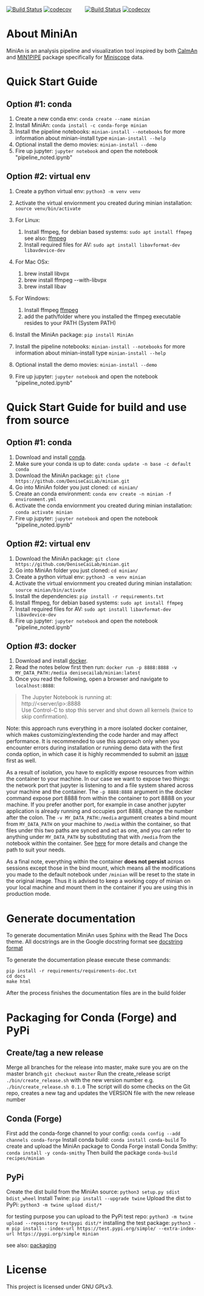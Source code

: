 [![Build Status](https://img.shields.io/travis/DeniseCaiLab/minian/master.svg?style=flat&label=master%20build)](https://travis-ci.org/DeniseCaiLab/minian)
[![codecov](https://codecov.io/gh/DeniseCaiLab/minian/branch/master/graph/badge.svg)](https://codecov.io/gh/DeniseCaiLab/minian)
&emsp;&emsp;
[![Build Status](https://img.shields.io/travis/DeniseCaiLab/minian/dev.svg?style=flat&label=dev%20build)](https://travis-ci.org/DeniseCaiLab/minian)
[![codecov](https://codecov.io/gh/DeniseCaiLab/minian/branch/dev/graph/badge.svg)](https://codecov.io/gh/DeniseCaiLab/minian)

# About MiniAn

MiniAn is an analysis pipeline and visualization tool inspired by both [CaImAn](https://github.com/flatironinstitute/CaImAn) and [MIN1PIPE](https://github.com/JinghaoLu/MIN1PIPE) package specifically for [Miniscope](http://miniscope.org/index.php/Main_Page) data.

# Quick Start Guide

## Option #1: conda
1. Create a new conda env: `conda create --name minian`
1. Install MiniAn: `conda install -c conda-forge minian`
1. Install the pipeline notebooks: `minian-install --notebooks` for more information about minian-install type `minian-install --help`
1. Optional install the demo movies: `minian-install --demo`
1. Fire up jupyter: `jupyter notebook` and open the notebook "pipeline_noted.ipynb"

## Option #2: virtual env
1. Create a python virtual env: `python3 -m venv venv`
1. Activate the virtual enviornment you created during minian installation: `source venv/bin/activate`
1. For Linux:
    1. Install ffmpeg, for debian based systems: `sudo apt install ffmpeg` see also: [ffmpeg](https://ffmpeg.org/download.html#build-linux)
    1. Install required files for AV: `sudo apt install libavformat-dev libavdevice-dev`
1. For Mac OSx:
    1. brew install libvpx
    1. brew install ffmpeg --with-libvpx
    1. brew install libav
1. For Windows:
    1. Install ffmpeg [ffmpeg](https://ffmpeg.org/download.html#build-windows)
    1. add the path/folder where you installed the ffmpeg executable resides to your PATH (System PATH)
    

1. Install the MiniAn package: `pip install MiniAn`
1. Install the pipeline notebooks: `minian-install --notebooks` for more information about minian-install type `minian-install --help`
1. Optional install the demo movies: `minian-install --demo`
1. Fire up jupyter: `jupyter notebook` and open the notebook "pipeline_noted.ipynb"

# Quick Start Guide for build and use from source

## Option #1: conda
1. Download and install [conda](https://conda.io/projects/conda/en/latest/).
1. Make sure your conda is up to date: `conda update -n base -c default conda`
1. Download the MiniAn package: `git clone https://github.com/DeniseCaiLab/minian.git`
1. Go into MiniAn folder you just cloned: `cd minian/`
1. Create an conda environment: `conda env create -n minian -f environment.yml`
1. Activate the conda enviornment you created during minian installation: `conda activate minian`
1. Fire up jupyter: `jupyter notebook` and open the notebook "pipeline_noted.ipynb"

## Option #2: virtual env
1. Download the MiniAn package: `git clone https://github.com/DeniseCaiLab/minian.git`
1. Go into MiniAn folder you just cloned: `cd minian/`
1. Create a python virtual env: `python3 -m venv minian`
1. Activate the virtual enviornment you created during minian installation: `source minian/bin/activate`
1. Install the dependencies: `pip install -r requirements.txt`
1. Install ffmpeg, for debian based systems: `sudo apt install ffmpeg`
1. Install required files for AV: `sudo apt install libavformat-dev libavdevice-dev`
1. Fire up jupyter: `jupyter notebook` and open the notebook "pipeline_noted.ipynb"

## Option #3: docker
1. Download and install [docker](https://docs.docker.com/install/).
1. Read the notes below first then run: `docker run -p 8888:8888 -v MY_DATA_PATH:/media denisecailab/minian:latest`
1. Once you read the following, open a browser and navigate to `localhost:8888`:

> The Jupyter Notebook is running at:  
http://<server/ip>:8888  
Use Control-C to stop this server and shut down all kernels (twice to skip confirmation).

Note: this approach runs everything in a more isolated docker container, which makes customizing/extending the code harder and may affect performance. It is recommended to use this approach only when you encounter errors during installation or running demo data with the first conda option, in which case it is highly recommended to submit an [issue](https://github.com/DeniseCaiLab/minian/issues) first as well.

As a result of isolation, you have to explicitly expose resources from within the container to your machine. In our case we want to expose two things: the network port that jupyter is listening to and a file system shared across your machine and the container. The `-p 8888:8888` argument in the docker command expose port 8888 from within the container to port 8888 on your machine. If you prefer another port, for example in case another jupyter application is already running and occupies port 8888, change the number after the colon. The `-v MY_DATA_PATH:/media` argument creates a bind mount from `MY_DATA_PATH` on your machine to `/media` within the container, so that files under this two paths are synced and act as one, and you can refer to anything under `MY_DATA_PATH` by substituting that with `/media` from the notebook within the container. See [here](https://docs.docker.com/storage/bind-mounts/) for more details and change the path to suit your needs.

As a final note, everything within the container **does not persist** across sessions except those in the bind mount, which means all the modifications you made to the default notebook under `/minian` will be reset to the state in the original image. Thus it is advised to keep a working copy of minian on your local machine and mount them in the container if you are using this in production mode.

# Generate documentation

To generate documentation MiniAn uses Sphinx with the Read The Docs theme. All docstrings are in the Google docstring format see [docstring format](https://sphinxcontrib-napoleon.readthedocs.io/en/latest/example_google.html)

To generate the documentation please execute these commands:
```
pip install -r requirements/requirements-doc.txt
cd docs
make html
```

After the process finishes the documentation files are in the build folder

# Packaging for Conda (Forge) and PyPi

## Create/tag a new release

Merge all branches for the release into master, make sure you are on the master branch `git checkout master`
Run the create_release script `./bin/create_release.sh` with the new version number e.g. `./bin/create_release.sh 0.1.0`
The script will do some checks on the Git repo, creates a new tag and updates the VERSION file with the new release number

## Conda (Forge)

First add the conda-forge channel to your config: `conda config --add channels conda-forge`
Install conda build: `conda install conda-build`
To create and upload the MiniAn package to Conda Forge install Conda Smithy: `conda install -y conda-smithy`
Then build the package `conda-build recipes/minian`

## PyPi

Create the dist build from the MiniAn source: `python3 setup.py sdist bdist_wheel`
Install Twine: `pip install --upgrade twine`
Upload the dist to PyPi: `python3 -m twine upload dist/*`

for testing purpose you can upload to the PyPi test repo: `python3 -m twine upload --repository testpypi dist/*`
installing the test package: `python3 -m pip install --index-url https://test.pypi.org/simple/ --extra-index-url https://pypi.org/simple minian`

see also: [packaging](https://packaging.python.org/tutorials/packaging-projects/)

# License

This project is licensed under GNU GPLv3.
